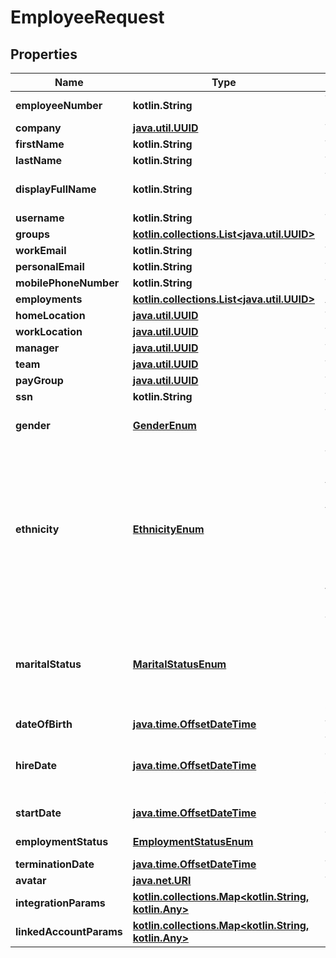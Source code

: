 
# EmployeeRequest

## Properties
Name | Type | Description | Notes
------------ | ------------- | ------------- | -------------
**employeeNumber** | **kotlin.String** | The employee&#39;s number that appears in the third-party integration&#39;s UI. |  [optional]
**company** | [**java.util.UUID**](java.util.UUID.md) | The ID of the employee&#39;s company. |  [optional]
**firstName** | **kotlin.String** | The employee&#39;s first name. |  [optional]
**lastName** | **kotlin.String** | The employee&#39;s last name. |  [optional]
**displayFullName** | **kotlin.String** | The employee&#39;s full name, to use for display purposes. If a preferred first name is available, the full name will include the preferred first name. |  [optional]
**username** | **kotlin.String** | The employee&#39;s username that appears in the remote UI. |  [optional]
**groups** | [**kotlin.collections.List&lt;java.util.UUID&gt;**](java.util.UUID.md) |  |  [optional]
**workEmail** | **kotlin.String** | The employee&#39;s work email. |  [optional]
**personalEmail** | **kotlin.String** | The employee&#39;s personal email. |  [optional]
**mobilePhoneNumber** | **kotlin.String** | The employee&#39;s mobile phone number. |  [optional]
**employments** | [**kotlin.collections.List&lt;java.util.UUID&gt;**](java.util.UUID.md) | Array of &#x60;Employment&#x60; IDs for this Employee. |  [optional]
**homeLocation** | [**java.util.UUID**](java.util.UUID.md) | The employee&#39;s home address. |  [optional]
**workLocation** | [**java.util.UUID**](java.util.UUID.md) | The employee&#39;s work address. |  [optional]
**manager** | [**java.util.UUID**](java.util.UUID.md) | The employee ID of the employee&#39;s manager. |  [optional]
**team** | [**java.util.UUID**](java.util.UUID.md) | The employee&#39;s team. |  [optional]
**payGroup** | [**java.util.UUID**](java.util.UUID.md) | The employee&#39;s pay group |  [optional]
**ssn** | **kotlin.String** | The employee&#39;s social security number. |  [optional]
**gender** | [**GenderEnum**](GenderEnum.md) | The employee&#39;s gender.  * &#x60;MALE&#x60; - MALE * &#x60;FEMALE&#x60; - FEMALE * &#x60;NON-BINARY&#x60; - NON-BINARY * &#x60;OTHER&#x60; - OTHER * &#x60;PREFER_NOT_TO_DISCLOSE&#x60; - PREFER_NOT_TO_DISCLOSE |  [optional]
**ethnicity** | [**EthnicityEnum**](EthnicityEnum.md) | The employee&#39;s ethnicity.  * &#x60;AMERICAN_INDIAN_OR_ALASKA_NATIVE&#x60; - AMERICAN_INDIAN_OR_ALASKA_NATIVE * &#x60;ASIAN_OR_INDIAN_SUBCONTINENT&#x60; - ASIAN_OR_INDIAN_SUBCONTINENT * &#x60;BLACK_OR_AFRICAN_AMERICAN&#x60; - BLACK_OR_AFRICAN_AMERICAN * &#x60;HISPANIC_OR_LATINO&#x60; - HISPANIC_OR_LATINO * &#x60;NATIVE_HAWAIIAN_OR_OTHER_PACIFIC_ISLANDER&#x60; - NATIVE_HAWAIIAN_OR_OTHER_PACIFIC_ISLANDER * &#x60;TWO_OR_MORE_RACES&#x60; - TWO_OR_MORE_RACES * &#x60;WHITE&#x60; - WHITE * &#x60;PREFER_NOT_TO_DISCLOSE&#x60; - PREFER_NOT_TO_DISCLOSE |  [optional]
**maritalStatus** | [**MaritalStatusEnum**](MaritalStatusEnum.md) | The employee&#39;s filing status as related to marital status.  * &#x60;SINGLE&#x60; - SINGLE * &#x60;MARRIED_FILING_JOINTLY&#x60; - MARRIED_FILING_JOINTLY * &#x60;MARRIED_FILING_SEPARATELY&#x60; - MARRIED_FILING_SEPARATELY * &#x60;HEAD_OF_HOUSEHOLD&#x60; - HEAD_OF_HOUSEHOLD * &#x60;QUALIFYING_WIDOW_OR_WIDOWER_WITH_DEPENDENT_CHILD&#x60; - QUALIFYING_WIDOW_OR_WIDOWER_WITH_DEPENDENT_CHILD |  [optional]
**dateOfBirth** | [**java.time.OffsetDateTime**](java.time.OffsetDateTime.md) | The employee&#39;s date of birth. |  [optional]
**hireDate** | [**java.time.OffsetDateTime**](java.time.OffsetDateTime.md) | The date that the employee was hired, usually the day that an offer letter is signed. If an employee has multiple hire dates from previous employments, this represents the most recent hire date. Note: If you&#39;re looking for the employee&#39;s start date, refer to the start_date field. |  [optional]
**startDate** | [**java.time.OffsetDateTime**](java.time.OffsetDateTime.md) | The date that the employee started working. If an employee was rehired, the most recent start date will be returned. |  [optional]
**employmentStatus** | [**EmploymentStatusEnum**](EmploymentStatusEnum.md) | The employment status of the employee.  * &#x60;ACTIVE&#x60; - ACTIVE * &#x60;PENDING&#x60; - PENDING * &#x60;INACTIVE&#x60; - INACTIVE |  [optional]
**terminationDate** | [**java.time.OffsetDateTime**](java.time.OffsetDateTime.md) | The employee&#39;s termination date. |  [optional]
**avatar** | [**java.net.URI**](java.net.URI.md) | The URL of the employee&#39;s avatar image. |  [optional]
**integrationParams** | [**kotlin.collections.Map&lt;kotlin.String, kotlin.Any&gt;**](kotlin.Any.md) |  |  [optional]
**linkedAccountParams** | [**kotlin.collections.Map&lt;kotlin.String, kotlin.Any&gt;**](kotlin.Any.md) |  |  [optional]




